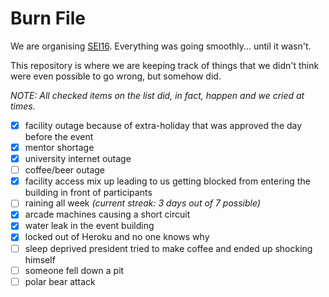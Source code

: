 # Burn File

We are organising [SEI16](http://seium.org). Everything was going smoothly... until it wasn't.

This repository is where we are keeping track of things that we didn't think were even possible to go wrong, but somehow did.

*NOTE: All checked items on the list did, in fact, happen and we cried at times.*

- [x] facility outage because of extra-holiday that was approved the day before the event
- [x] mentor shortage
- [x] university internet outage
- [ ] coffee/beer outage
- [x] facility access mix up leading to us getting blocked from entering the building in front of participants
- [ ] raining all week *(current streak: 3 days out of 7 possible)*
- [x] arcade machines causing a short circuit
- [x] water leak in the event building
- [x] locked out of Heroku and no one knows why
- [ ] sleep deprived president tried to make coffee and ended up shocking himself
- [ ] someone fell down a pit
- [ ] polar bear attack
